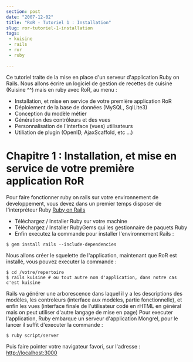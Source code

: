 ```yaml
---
section: post
date: "2007-12-02"
title: "RoR - Tutoriel 1 : Installation"
slug: ror-tutoriel-1-installation
tags:
 - kuisine
 - rails
 - ror
 - ruby

---
```


Ce tutoriel traite de la mise en place d'un serveur d'application Ruby on Rails. Nous allons écrire un logiciel de gestion de recettes de cuisine (Kuisine ^^) mais en ruby avec RoR, au menu :

  * Installation, et mise en service de votre première application RoR
  * Déploiement de la base de données (MySQL, SqlLite3)
  * Conception du modèle métier
  * Génération des contrôleurs et des vues
  * Personnalisation de l'interface (vues) utilisateurs
  * Utiliation de plugin (OpenID, AjaxScaffold, etc ...)

# Chapitre 1 : Installation, et mise en service de votre première application RoR

Pour faire fonctionner ruby on rails sur votre environnement de developpement, vous devez dans un premier temps disposer de l'interpréteur Ruby [Ruby on Rails](http://www.rubyonrails.org/down)

  * Téléchargez / Installer Ruby sur votre machine
  * Téléchargez / Installer RubyGems qui les gestionnaire de paquets Ruby
  * Enfin executez la commande pour installer l'environnement Rails : 


```
$ gem install rails --include-dependencies
```

Nous allons créer le squelette de l'application, maintenant que RoR est installé, vous pouvez executer la commande :

```
$ cd /votre/repertoire
$ rails kuisine # ou tout autre nom d'application, dans notre cas c'est kuisine
```
Rails va générer une arborescence dans laquel il y a les descriptions des modèles, les controleurs (interface aux modèles, partie fonctionnelle), et enfin les vues (interface finale de l'utilisateur codé en rHTML en général mais on peut utiliser d'autre langage de mise en page)
Pour executer l'application, Ruby embarque un serveur d'application Mongrel, pour le lancer il suffit d'executer la commande :

```
$ ruby script/server
```

Puis faire pointer votre navigateur favori, sur l'adresse :
[http://localhost:3000](http://localhost:3000) 
